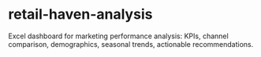 # retail-haven-analysis
Excel dashboard for marketing performance analysis: KPIs, channel comparison, demographics, seasonal trends, actionable recommendations.
